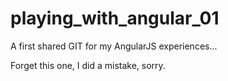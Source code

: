 playing_with_angular_01
=======================

A first shared GIT for my AngularJS experiences...

Forget this one, I did a mistake, sorry.

